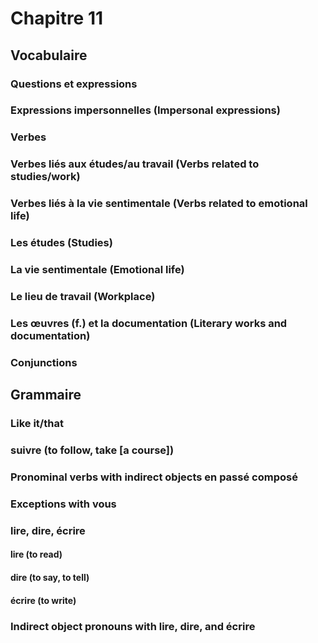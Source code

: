 # Chapitre 11

## Vocabulaire

### Questions et expressions

### Expressions impersonnelles (Impersonal expressions)

### Verbes

### Verbes liés aux études/au travail (Verbs related to studies/work)

### Verbes liés à la vie sentimentale (Verbs related to emotional life)

### Les études (Studies)

### La vie sentimentale (Emotional life)

### Le lieu de travail (Workplace)

### Les œuvres (f.) et la documentation (Literary works and documentation)

### Conjunctions

## Grammaire

### Like it/that

### suivre (to follow, take [a course])

### Pronominal verbs with indirect objects en passé composé

### Exceptions with vous

### lire, dire, écrire

#### lire (to read)

#### dire (to say, to tell)

#### écrire (to write)

### Indirect object pronouns with lire, dire, and écrire



